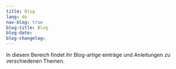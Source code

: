 ```yaml
---
title: Blog
lang: de
nav-blog: true
blog-title: Blog
blog-date: 
blog-changelog:
---
```


In diesem Bereich findet ihr Blog-artige einträge und Anleitungen zu verschiedenen Themen.




